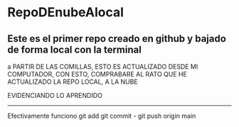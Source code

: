 # RepoDEnubeAlocal
Este es el primer repo creado en github y bajado de forma local con la terminal
------------------------------
a PARTIR DE LAS COMILLAS, ESTO ES ACTUALIZADO DESDE MI COMPUTADOR, CON ESTO, COMPRABARE AL RATO QUE HE ACTUALIZADO LA REPO LOCAL, A LA NUBE

EVIDENCIANDO LO APRENDIDO

-------------

Efectivamente funciono
git add
git commit -
git push origin main
